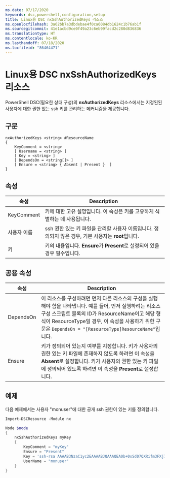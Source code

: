 ```yaml
---
ms.date: 07/17/2020
keywords: dsc,powershell,configuration,setup
title: Linux용 DSC nxSshAuthorizedKeys 리소스
ms.openlocfilehash: 3a62bb7a3dbdebae4f0ca6084db1624c1b76ab1f
ms.sourcegitcommit: 41e1acbd9ce0f49a23c6eb99facd2c280d836836
ms.translationtype: HT
ms.contentlocale: ko-KR
ms.lasthandoff: 07/18/2020
ms.locfileid: "86464471"
---
```

# <a name="dsc-for-linux-nxsshauthorizedkeys-resource"></a>Linux용 DSC nxSshAuthorizedKeys 리소스

PowerShell DSC(필요한 상태 구성)의 **nxAuthorizedKeys** 리소스에서는 지정된된 사용자에 대한 권한 있는 ssh 키를 관리하는 메커니즘을 제공합니다.

## <a name="syntax"></a>구문

```Syntax
nxAuthorizedKeys <string> #ResourceName
{
    KeyComment = <string>
    [ Username = <string> ]
    [ Key = <string> ]
    [ DependsOn = <string[]> ]
    [ Ensure = <string> { Absent | Present }  ]
}
```

## <a name="properties"></a>속성

|속성 |Description |
|---|---|
|KeyComment |키에 대한 고유 설명입니다. 이 속성은 키를 고유하게 식별하는 데 사용됩니다. |
|사용자 이름 |ssh 권한 있는 키 파일을 관리할 사용자 이름입니다. 정의되지 않은 경우, 기본 사용자는 **root**입니다. |
|키 |키의 내용입니다. **Ensure**가 **Present**로 설정되어 있을 경우 필수입니다.|

## <a name="common-properties"></a>공용 속성

|속성 |Description |
|---|---|
|DependsOn |이 리소스를 구성하려면 먼저 다른 리소스의 구성을 실행해야 함을 나타냅니다. 예를 들어, 먼저 실행하려는 리소스 구성 스크립트 블록의 ID가 ResourceName이고 해당 형식이 ResourceType일 경우, 이 속성을 사용하기 위한 구문은 `DependsOn = "[ResourceType]ResourceName"`입니다. |
|Ensure |키가 정의되어 있는지 여부를 지정합니다. 키가 사용자의 권한 있는 키 파일에 존재하지 않도록 하려면 이 속성을 **Absent**로 설정합니다. 키가 사용자의 권한 있는 키 파일에 정의되어 있도록 하려면 이 속성을 **Present**로 설정합니다. |

## <a name="example"></a>예제

다음 예제에서는 사용자 "monuser"에 대한 공개 ssh 권한이 있는 키를 정의합니다.

```powershell
Import-DSCResource -Module nx

Node $node
{
    nxSshAuthorizedKeys myKey
    {
        KeyComment = "myKey"
        Ensure = "Present"
        Key = 'ssh-rsa AAAAB3NzaC1yc2EAAAABJQAAAQEA0b+0xSd07QXRifm3FXj7Pn/DblA6QI5VAkDm6OivFzj3U6qGD1VJ6AAxWPCyMl/qhtpRtxZJDu/TxD8AyZNgc8aN2CljN1hOMbBRvH2q5QPf/nCnnJRaGsrxIqZjyZdYo9ZEEzjZUuMDM5HI1LA9B99k/K6PK2Bc1NLivpu7nbtVG2tLOQs+GefsnHuetsRMwo/+c3LtwYm9M0XfkGjYVCLO4CoFuSQpvX6AB3TedUy6NZ0iuxC0kRGg1rIQTwSRcw+McLhslF0drs33fw6tYdzlLBnnzimShMuiDWiT37WqCRovRGYrGCaEFGTG2e0CN8Co8nryXkyWc6NSDNpMzw== rsa-key-20150401'
        UserName = "monuser"
    }
}
```
